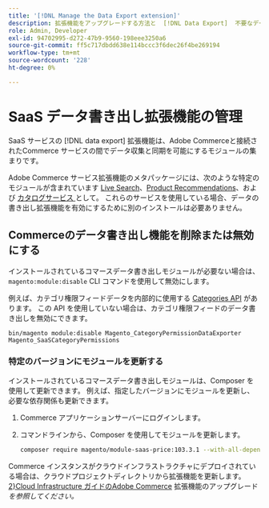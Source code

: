 ```yaml
---
title: '[!DNL Manage the Data Export extension]'
description: 拡張機能をアップグレードする方法と  [!DNL Data Export]  不要なデータ書き出しサービスを削除または無効にする方法について説明します。
role: Admin, Developer
exl-id: 94702995-d272-47b9-9560-198eee3250a6
source-git-commit: ff5c717dbdd638e114bccc3f6dec26f4be269194
workflow-type: tm+mt
source-wordcount: '228'
ht-degree: 0%

---
```


# SaaS データ書き出し拡張機能の管理

SaaS サービスの [!DNL data export] 拡張機能は、Adobe Commerceと接続されたCommerce サービスの間でデータ収集と同期を可能にするモジュールの集まりです。

Adobe Commerce サービス拡張機能のメタパッケージには、次のような特定のモジュールが含まれています
[Live Search](/help/live-search/overview.md)、[Product Recommendations](/help/product-recommendations/overview.md)、および [ カタログサービス ](/help/catalog-service/overview.md) として。 これらのサービスを使用している場合、データの書き出し拡張機能を有効にするために別のインストールは必要ありません。

## Commerceのデータ書き出し機能を削除または無効にする

インストールされているコマースデータ書き出しモジュールが必要ない場合は、`magento:module:disable` CLI コマンドを使用して無効にします。

例えば、カテゴリ権限フィードデータを内部的に使用する [Categories API](https://developer.adobe.com/commerce/webapi/graphql/schema/catalog-service/queries/categories/) があります。 この API を使用していない場合は、カテゴリ権限フィードのデータ書き出しを無効にできます。

```shell script
bin/magento module:disable Magento_CategoryPermissionDataExporter Magento_SaaSCategoryPermissions
```

### 特定のバージョンにモジュールを更新する

インストールされているコマースデータ書き出しモジュールは、Composer を使用して更新できます。 例えば、指定したバージョンにモジュールを更新し、必要な依存関係も更新できます。

1. Commerce アプリケーションサーバーにログインします。

1. コマンドラインから、Composer を使用してモジュールを更新します。

   ```bash
   composer require magento/module-saas-price:103.3.1 --with-all-dependencies
   ```

Commerce インスタンスがクラウドインフラストラクチャにデプロイされている場合は、クラウドプロジェクトディレクトリから拡張機能を更新します。 [2}Cloud Infrastructure ガイドのAdobe Commerce](https://experienceleague.adobe.com/en/docs/commerce-cloud-service/user-guide/configure-store/extensions#upgrade-an-extension) 拡張機能のアップグレード _を参照してください。_
